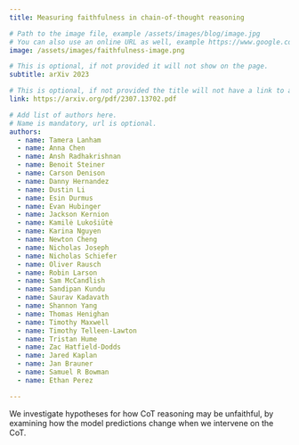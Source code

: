 ```yaml
---
title: Measuring faithfulness in chain-of-thought reasoning

# Path to the image file, example /assets/images/blog/image.jpg
# You can also use an online URL as well, example https://www.google.com/image.jpg
image: /assets/images/faithfulness-image.png

# This is optional, if not provided it will not show on the page.
subtitle: arXiv 2023

# This is optional, if not provided the title will not have a link to anywhere
link: https://arxiv.org/pdf/2307.13702.pdf

# Add list of authors here.
# Name is mandatory, url is optional.
authors:
  - name: Tamera Lanham
  - name: Anna Chen
  - name: Ansh Radhakrishnan
  - name: Benoit Steiner
  - name: Carson Denison
  - name: Danny Hernandez
  - name: Dustin Li
  - name: Esin Durmus
  - name: Evan Hubinger
  - name: Jackson Kernion
  - name: Kamilė Lukošiūtė
  - name: Karina Nguyen
  - name: Newton Cheng
  - name: Nicholas Joseph
  - name: Nicholas Schiefer
  - name: Oliver Rausch
  - name: Robin Larson
  - name: Sam McCandlish
  - name: Sandipan Kundu
  - name: Saurav Kadavath
  - name: Shannon Yang
  - name: Thomas Henighan
  - name: Timothy Maxwell
  - name: Timothy Telleen-Lawton
  - name: Tristan Hume
  - name: Zac Hatfield-Dodds
  - name: Jared Kaplan
  - name: Jan Brauner
  - name: Samuel R Bowman
  - name: Ethan Perez

---
```


<!--Abstract-->

We investigate hypotheses for how CoT reasoning may be unfaithful, by examining how the model predictions change when we intervene on the CoT.
